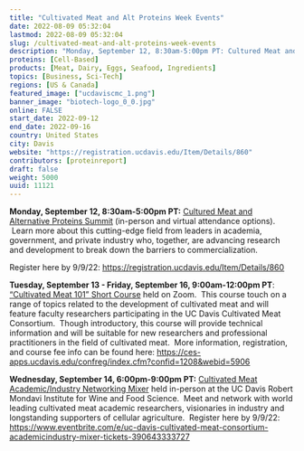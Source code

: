```yaml
---
title: "Cultivated Meat and Alt Proteins Week Events"
date: 2022-08-09 05:32:04
lastmod: 2022-08-09 05:32:04
slug: /cultivated-meat-and-alt-proteins-week-events
description: "Monday, September 12, 8:30am-5:00pm PT: Cultured Meat and Alternative Proteins Summit (in-person and virtual attendance options).  Learn more about this cutting-edge field from leaders in academia, government, and private industry who, together, are advancing research and development to break down the barriers to commercialization.Register here by 9/9/22: https://registration.ucdavis.edu/Item/Details/860"
proteins: [Cell-Based]
products: [Meat, Dairy, Eggs, Seafood, Ingredients]
topics: [Business, Sci-Tech]
regions: [US & Canada]
featured_image: ["ucdaviscmc_1.png"]
banner_image: "biotech-logo_0_0.jpg"
online: FALSE
start_date: 2022-09-12
end_date: 2022-09-16
country: United States
city: Davis
website: "https://registration.ucdavis.edu/Item/Details/860"
contributors: [proteinreport]
draft: false
weight: 5000
uuid: 11121
---
```

<p><strong>Monday, September 12, 8:30am-5:00pm PT:</strong> <u>Cultured Meat and Alternative Proteins Summit</u> (in-person and virtual attendance options).  Learn more about this cutting-edge field from leaders in academia, government, and private industry who, together, are advancing research and development to break down the barriers to commercialization.</p>
<p>Register here by 9/9/22: <u><a href="https://registration.ucdavis.edu/Item/Details/860">https://registration.ucdavis.edu/Item/Details/860</a></u></p>
<p><strong>Tuesday, September 13 - Friday, September 16, 9:00am-12:00pm PT</strong>: <u>“Cultivated Meat 101” Short Course</u> held on Zoom.  This course touch on a range of topics related to the development of cultivated meat and will feature faculty researchers participating in the UC Davis Cultivated Meat Consortium.  Though introductory, this course will provide technical information and will be suitable for new researchers and professional practitioners in the field of cultivated meat.  More information, registration, and course fee info can be found here: <u><a href="https://ces-apps.ucdavis.edu/confreg/index.cfm?confid=1208&webid=5906">https://ces-apps.ucdavis.edu/confreg/index.cfm?confid=1208&webid=5906</a></u></p>
<p><strong>Wednesday, September 14, 6:00pm-9:00pm PT:</strong> <u>Cultivated Meat Academic/Industry Networking Mixer</u> held in-person at the UC Davis Robert Mondavi Institute for Wine and Food Science.  Meet and network with world leading cultivated meat academic researchers, visionaries in industry and longstanding supporters of cellular agriculture.  Register here by 9/9/22: <a href="https://www.eventbrite.com/e/uc-davis-cultivated-meat-consortium-academicindustry-mixer-tickets-390643333727">https://www.eventbrite.com/e/uc-davis-cultivated-meat-consortium-academicindustry-mixer-tickets-390643333727</a></p>
